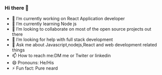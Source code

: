 ### Hi there 👋


- 🔭 I’m currently working on React Application developer
- 🌱 I’m currently learning Node js
- 👯 I’m looking to collaborate on most of the open source projects out there 
- 🤔 I’m looking for help with full stack development 
- 💬 Ask me about Javascript,nodejs,React and web development related things 
- 📫 How to reach me:DM me or Twiter or linkedin
- 😄 Pronouns: He/His
- ⚡ Fun fact: Pure neard 

